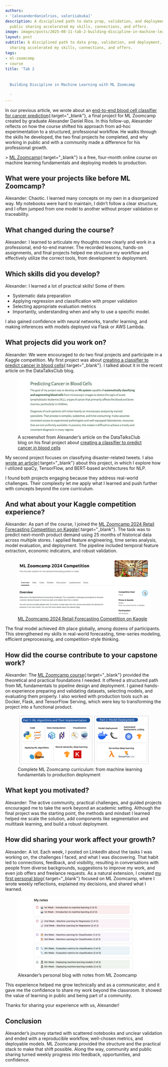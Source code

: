 ```yaml
---
authors:
- '[alexanderdanielrios, valeriiakuka]'
description: A disciplined path to data prep, validation, and deployment, plus how
  public sharing accelerated my skills, connections, and offers.
image: images/posts/2025-08-11-tab-2-building-discipline-in-machine-learning-with-ml-zoomcamp/cover.jpg
layout: post
subtitle: A disciplined path to data prep, validation, and deployment, plus how public
  sharing accelerated my skills, connections, and offers.
tags:
- ml-zoomcamp
- course
title: 'Tab 2


  Building Discipline in Machine Learning with ML Zoomcamp

  '
---
```


In our previous article, we wrote about an [end-to-end blood cell classifier for cancer prediction](https://datatalks.club/blog/how-to-build-blood-cell-classifier-for-cancer-prediction-case-study-from-ml-zoomcamp.html){:target="_blank"}, a final project for ML Zoomcamp created by graduate Alexander Daniel Rios. In this follow-up, Alexander reflects on how the course shifted his approach from ad-hoc experimentation to a structured, professional workflow. He walks through the skills he developed, the two final projects he completed, and why working in public and with a community made a difference for his professional growth.

\> [ML Zoomcamp](https://datatalks.club/blog/machine-learning-zoomcamp.html){:target="_blank"} is a free, four-month online course on machine learning fundamentals and deploying models to production.

## What were your projects like before ML Zoomcamp?

Alexander: Chaotic. I learned many concepts on my own in a disorganized way. My notebooks were hard to maintain, I didn’t follow a clear structure, and I often jumped from one model to another without proper validation or traceability.

## What changed during the course?

Alexander: I learned to articulate my thoughts more clearly and work in a professional, end-to-end manner. The recorded lessons, hands-on assignments, and final projects helped me structure my workflow and effectively utilize the correct tools, from development to deployment.

## Which skills did you develop?

Alexander: I learned a lot of practical skills! Some of them:

- Systematic data preparation
- Applying regression and classification with proper validation
- Selecting appropriate evaluation metrics
- Importantly, understanding when and why to use a specific model.



I also gained confidence with neural networks, transfer learning, and making inferences with models deployed via Flask or AWS Lambda.

## What projects did you work on?

Alexander: We were encouraged to do two final projects and participate in a Kaggle competition. My first project was about [creating a classifier to predict cancer in blood cells](https://datatalks.club/blog/how-to-build-blood-cell-classifier-for-cancer-prediction-case-study-from-ml-zoomcamp.html){:target="_blank"}. I talked about it in the recent article on the DataTalksClub blog.

<figure>
<img src="/images/posts/2025-08-11-tab-2-building-discipline-in-machine-learning-with-ml-zoomcamp/image3.png"  />
<figcaption>A screenshot from Alexander’s article on the DataTalksClub blog on his final project about <a href="https://datatalks.club/blog/how-to-build-blood-cell-classifier-for-cancer-prediction-case-study-from-ml-zoomcamp.html">creating a classifier to predict cancer in blood cells</a></figcaption>
</figure>

My second project focuses on classifying disaster-related tweets. I also [wrote an article](https://www.notion.so/Natural-Language-Processing-using-spaCy-TensorFlow-and-BERT-model-architecture-1895067176b380d09484d4b0338b0c5e?pvs=21){:target="_blank"} about this project, in which I explore how I utilized spaCy, TensorFlow, and BERT-based architectures for NLP.

I found both projects engaging because they address real-world challenges. Their complexity let me apply what I learned and push further with concepts beyond the core curriculum.

## And what about your Kaggle competition experience?

Alexander: As part of the course, I joined the [ML Zoomcamp 2024 Retail Forecasting Competition on Kaggle](https://www.kaggle.com/competitions/ml-zoomcamp-2024-competition){:target="_blank"}. The task was to predict next-month product demand using 25 months of historical data across multiple stores. I applied feature engineering, time series analysis, model evaluation, and deployment. The pipeline included temporal feature extraction, economic indicators, and robust validation.

<figure>
<img src="/images/posts/2025-08-11-tab-2-building-discipline-in-machine-learning-with-ml-zoomcamp/image1.png"  />
<figcaption><a href="https://www.kaggle.com/competitions/ml-zoomcamp-2024-competition">ML Zoomcamp 2024 Retail Forecasting Competition on Kaggle</a></figcaption>
</figure>

The final model achieved 4th place globally, among dozens of participants. This strengthened my skills in real-world forecasting, time-series modeling, efficient preprocessing, and competition-style thinking.

## How did the course contribute to your capstone work?

Alexander: The [ML Zoomcamp course](https://datatalks.club/blog/machine-learning-zoomcamp.html){:target="_blank"} provided the theoretical and practical foundations I needed. It offered a structured path from ML fundamentals to pipeline design and deployment. I gained hands-on experience preparing and validating datasets, selecting models, and evaluating them properly. I also worked with production tools such as Docker, Flask, and TensorFlow Serving, which were key to transforming the project into a functional product.

<figure>
<img src="/images/posts/2025-08-11-tab-2-building-discipline-in-machine-learning-with-ml-zoomcamp/image2.png"  />
<figcaption>Complete ML Zoomcamp curriculum: from machine learning fundamentals to production deployment</figcaption>
</figure>

## What kept you motivated?

Alexander: The active community, practical challenges, and guided projects encouraged me to take the work beyond an academic setting. Although the final project was the starting point, the methods and mindset I learned helped me scale the solution, add components like segmentation and multitask learning, and build a robust deployment.

## How did sharing your work affect your growth?

Alexander: A lot. Each week, I posted on LinkedIn about the tasks I was working on, the challenges I faced, and what I was discovering. That habit led to connections, feedback, and visibility, resulting in conversations with people from diverse backgrounds, suggestions to improve my work, and even job offers and freelance requests. As a natural extension, I created [my first personal blog](https://www.notion.so/Machine-Learning-Notes-10d5067176b380cba9adff35f4a997a1?pvs=21){:target="_blank"} focused on ML Zoomcamp, where I wrote weekly reflections, explained my decisions, and shared what I learned.

<figure>
<img src="/images/posts/2025-08-11-tab-2-building-discipline-in-machine-learning-with-ml-zoomcamp/image4.png"  />
<figcaption>Alexander’s personal blog with notes from ML Zoomcamp</figcaption>
</figure>

This experience helped me grow technically and as a communicator, and it gave me the confidence to share my work beyond the classroom. It showed the value of learning in public and being part of a community.

Thanks for sharing your experience with us, Alexander!

## Conclusion

Alexander’s journey started with scattered notebooks and unclear validation and ended with a reproducible workflow, well-chosen metrics, and deployable models. ML Zoomcamp provided the structure and the practical stack to make that shift possible. Along the way, community and public sharing turned weekly progress into feedback, opportunities, and confidence.